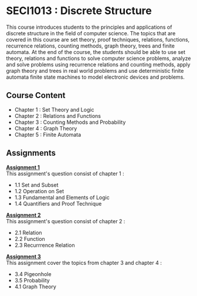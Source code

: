 # SECI1013 : Discrete Structure
This course introduces students to the principles and applications of discrete structure in the field of computer science. The topics that are covered in this course are set theory, proof techniques, relations, functions, recurrence relations, counting methods, graph theory, trees and finite automata. At the end of the course, the students should be able to use set theory, relations and functions to solve computer science problems, analyze and solve problems using recurrence relations and counting methods, apply graph theory and trees in real world problems and use deterministic finite automata finite state machines to model electronic devices and problems.

## Course Content
* Chapter 1 : Set Theory and Logic
* Chapter 2 : Relations and Functions
* Chapter 3 : Counting Methods and Probability
* Chapter 4 : Graph Theory
* Chapter 5 : Finite Automata 

## Assignments
**[Assignment 1](https://github.com/haani1224/UTM-Year-1-Semester-1/blob/main/discrete-structure/Assignment%201%20Discrete%20Structure.pdf)** <br>
This assignment's question consist of chapter 1 :
* 1.1 Set and Subset
* 1.2 Operation on Set
* 1.3 Fundamental and Elements of Logic
* 1.4 Quantifiers and Proof Technique

**[Assignment 2](https://github.com/haani1224/UTM-Year-1-Semester-1/blob/main/discrete-structure/Assignment%202%20Discrete%20Structure.pdf)** <br>
This assignment's question consist of chapter 2 :
* 2.1 Relation
* 2.2 Function
* 2.3 Recurrrence Relation

**[Assignment 3](https://github.com/haani1224/UTM-Year-1-Semester-1/blob/main/discrete-structure/Assignment%203%20Discrete%20Structure.pdf)** <br>
This assignment cover the topics from chapter 3 and chapter 4 :
* 3.4 Pigeonhole
* 3.5 Probability
* 4.1 Graph Theory

